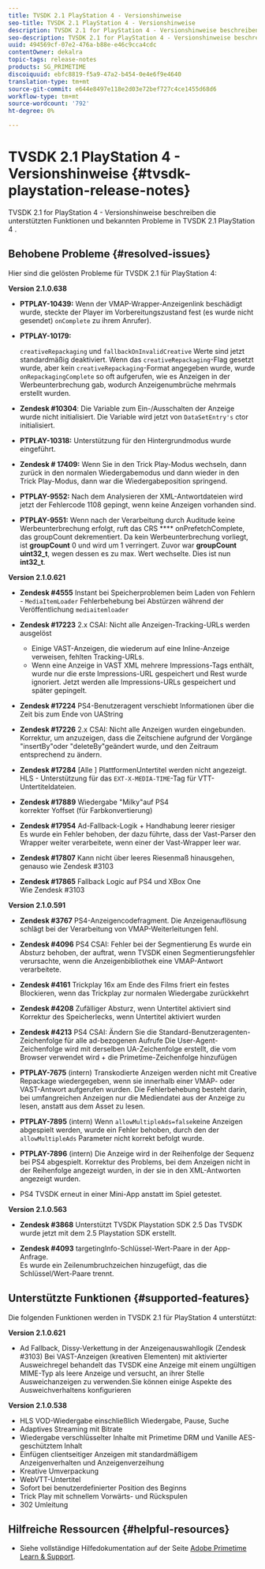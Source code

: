 ```yaml
---
title: TVSDK 2.1 PlayStation 4 - Versionshinweise
seo-title: TVSDK 2.1 PlayStation 4 - Versionshinweise
description: TVSDK 2.1 for PlayStation 4 - Versionshinweise beschreiben die unterstützten Funktionen und bekannten Probleme in TVSDK 2.1 PlayStation 4 .
seo-description: TVSDK 2.1 for PlayStation 4 - Versionshinweise beschreiben die unterstützten Funktionen und bekannten Probleme in TVSDK 2.1 PlayStation 4 .
uuid: 494569cf-07e2-476a-b88e-e46c9cca4cdc
contentOwner: dekalra
topic-tags: release-notes
products: SG_PRIMETIME
discoiquuid: ebfc8819-f5a9-47a2-b454-0e4e6f9e4640
translation-type: tm+mt
source-git-commit: e644e8497e118e2d03e72bef727c4ce1455d68d6
workflow-type: tm+mt
source-wordcount: '792'
ht-degree: 0%

---
```



# TVSDK 2.1 PlayStation 4 - Versionshinweise {#tvsdk-playstation-release-notes}

TVSDK 2.1 for PlayStation 4 - Versionshinweise beschreiben die unterstützten Funktionen und bekannten Probleme in TVSDK 2.1 PlayStation 4 .

## Behobene Probleme {#resolved-issues}

Hier sind die gelösten Probleme für TVSDK 2.1 für PlayStation 4:

**Version 2.1.0.638**

* **PTPLAY-10439:**
Wenn der VMAP-Wrapper-Anzeigenlink beschädigt wurde, steckte der Player im Vorbereitungszustand fest (es wurde nicht gesendet) 
`onComplete` zu ihrem Anrufer).

* **PTPLAY-10179:**

   `creativeRepackaging` und  `fallbackOnInvalidCreative` Werte sind jetzt standardmäßig deaktiviert. Wenn das `creativeRepackaging`-Flag gesetzt wurde, aber kein `creativeRepackaging`-Format angegeben wurde, wurde `onRepackagingComplete` so oft aufgerufen, wie es Anzeigen in der Werbeunterbrechung gab, wodurch Anzeigenumbrüche mehrmals erstellt wurden.

* **Zendesk #10304**: Die Variable zum Ein-/Ausschalten der Anzeige wurde nicht initialisiert. Die Variable wird jetzt von `DataSetEntry's` ctor initialisiert.

* **PTPLAY-10318:**
Unterstützung für den Hintergrundmodus wurde eingeführt.
* **Zendesk # 17409:**
Wenn Sie in den Trick Play-Modus wechseln, dann zurück in den normalen Wiedergabemodus und dann wieder in den Trick Play-Modus, dann war die Wiedergabeposition springend.
* **PTPLAY-9552:**
Nach dem Analysieren der XML-Antwortdateien wird jetzt der Fehlercode 1108 gepingt, wenn keine Anzeigen vorhanden sind.
* **PTPLAY-9551:**
Wenn nach der Verarbeitung durch Auditude keine Werbeunterbrechung erfolgt, ruft das CRS 
**** onPrefetchComplete, das groupCount dekrementiert. Da kein Werbeunterbrechung vorliegt, ist **groupCount** 0 und wird um 1 verringert. Zuvor war **groupCount** **uint32_t**, wegen dessen es zu max. Wert wechselte. Dies ist nun **int32_t**.

**Version 2.1.0.621**

* **Zendesk #4555**
Instant bei Speicherproblemen beim Laden von Fehlern - 
`MediaItemLoader` Fehlerbehebung bei Abstürzen während der Veröffentlichung  `mediaitemloader`

* **Zendesk #17223**
2.x CSAI: Nicht alle Anzeigen-Tracking-URLs werden ausgelöst
   * Einige VAST-Anzeigen, die wiederum auf eine Inline-Anzeige verweisen, fehlten Tracking-URLs.
   * Wenn eine Anzeige in VAST XML mehrere Impressions-Tags enthält, wurde nur die erste Impressions-URL gespeichert und Rest wurde ignoriert. Jetzt werden alle Impressions-URLs gespeichert und später gepingelt.
* **Zendesk #17224**
PS4-Benutzeragent verschiebt Informationen über die Zeit bis zum Ende von UAString
* **Zendesk #17226**
2.x CSAI: Nicht alle Anzeigen wurden eingebunden.
\
   Korrektur, um anzuzeigen, dass die Zeitschiene aufgrund der Vorgänge &quot;insertBy&quot;oder &quot;deleteBy&quot;geändert wurde, und den Zeitraum entsprechend zu ändern.

* **Zendesk #17284**
   [Alle ] PlattformenUntertitel werden nicht angezeigt.\
   HLS - Unterstützung für das `EXT-X-MEDIA-TIME`-Tag für VTT-Untertiteldateien.

* **Zendesk #17889**
Wiedergabe &quot;Milky&quot;auf PS4
\
   korrekter Yoffset (für Farbkonvertierung)

* **Zendesk #17954**
Ad-Fallback-Logik + Handhabung leerer riesiger
\
   Es wurde ein Fehler behoben, der dazu führte, dass der Vast-Parser den Wrapper weiter verarbeitete, wenn einer der Vast-Wrapper leer war.

* **Zendesk #17807**
Kann nicht über leeres Riesenmaß hinausgehen, genauso wie Zendesk #3103

* **Zendesk #17865**
Fallback Logic auf PS4 und XBox One
\
   Wie Zendesk #3103

**Version 2.1.0.591**

* **Zendesk #3767**
PS4-Anzeigencodefragment. Die Anzeigenauflösung schlägt bei der Verarbeitung von VMAP-Weiterleitungen fehl.
* **Zendesk #4096**
PS4 CSAI: Fehler bei der Segmentierung Es wurde ein Absturz behoben, der auftrat, wenn TVSDK einen Segmentierungsfehler verursachte, wenn die Anzeigenbibliothek eine VMAP-Antwort verarbeitete.

* **Zendesk #4161**
Trickplay 16x am Ende des Films friert ein festes Blockieren, wenn das Trickplay zur normalen Wiedergabe zurückkehrt

* **Zendesk #4208**
Zufälliger Absturz, wenn Untertitel aktiviert sind Korrektur des Speicherlecks, wenn Untertitel aktiviert wurden

* **Zendesk #4213**
PS4 CSAI: Ändern Sie die Standard-Benutzeragenten-Zeichenfolge für alle ad-bezogenen Aufrufe Die User-Agent-Zeichenfolge wird mit derselben UA-Zeichenfolge erstellt, die vom Browser verwendet wird + die Primetime-Zeichenfolge hinzufügen

* **PTPLAY-7675** (intern) Transkodierte Anzeigen werden nicht mit Creative Repackage wiedergegeben, wenn sie innerhalb einer VMAP- oder VAST-Antwort aufgerufen wurden. Die Fehlerbehebung besteht darin, bei umfangreichen Anzeigen nur die Mediendatei aus der Anzeige zu lesen, anstatt aus dem Asset zu lesen.

* **PTPLAY-7895** (intern) Wenn  `allowMultipleAds=false`keine Anzeigen abgespielt werden, wurde ein Fehler behoben, durch den der  `allowMultipleAds` Parameter nicht korrekt befolgt wurde.

* **PTPLAY-7896** (intern) Die Anzeige wird in der Reihenfolge der Sequenz bei PS4 abgespielt. Korrektur des Problems, bei dem Anzeigen nicht in der Reihenfolge angezeigt wurden, in der sie in den XML-Antworten angezeigt wurden.

* PS4 TVSDK erneut in einer Mini-App anstatt im Spiel getestet.

**Version 2.1.0.563**

* **Zendesk #3868**
Unterstützt TVSDK Playstation SDK 2.5 Das TVSDK wurde jetzt mit dem 2.5 Playstation SDK erstellt.

* **Zendesk #4093**
targetingInfo-Schlüssel-Wert-Paare in der App-Anfrage.
\
   Es wurde ein Zeilenumbruchzeichen hinzugefügt, das die Schlüssel/Wert-Paare trennt.

## Unterstützte Funktionen {#supported-features}

Die folgenden Funktionen werden in TVSDK 2.1 für PlayStation 4 unterstützt:

**Version 2.1.0.621**

* Ad Fallback, Dissy-Verkettung in der Anzeigenauswahllogik (Zendesk #3103)
Bei VAST-Anzeigen (kreativen Elementen) mit aktivierter Ausweichregel behandelt das TVSDK eine Anzeige mit einem ungültigen MIME-Typ als leere Anzeige und versucht, an ihrer Stelle Ausweichanzeigen zu verwenden.Sie können einige Aspekte des Ausweichverhaltens konfigurieren

**Version 2.1.0.538**

* HLS VOD-Wiedergabe einschließlich Wiedergabe, Pause, Suche
* Adaptives Streaming mit Bitrate
* Wiedergabe verschlüsselter Inhalte mit Primetime DRM und Vanille AES-geschütztem Inhalt
* Einfügen clientseitiger Anzeigen mit standardmäßigem Anzeigenverhalten und Anzeigenverzeihung
* Kreative Umverpackung
* WebVTT-Untertitel
* Sofort bei benutzerdefinierter Position des Beginns
* Trick Play mit schnellem Vorwärts- und Rückspulen
* 302 Umleitung

## Hilfreiche Ressourcen {#helpful-resources}

* Siehe vollständige Hilfedokumentation auf der Seite [Adobe Primetime Learn &amp; Support](https://helpx.adobe.com/support/primetime.html).